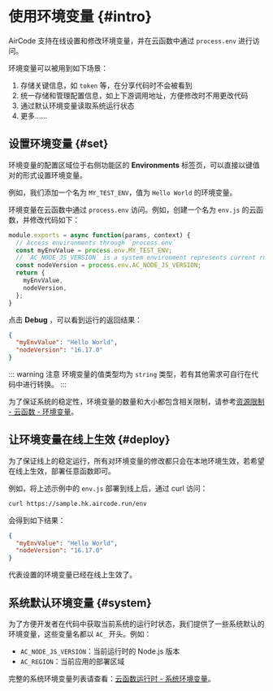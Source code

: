 # 使用环境变量 {#intro}

AirCode 支持在线设置和修改环境变量，并在云函数中通过 `process.env` 进行访问。

环境变量可以被用到如下场景：
1. 存储关键信息，如 `token` 等，在分享代码时不会被看到
2. 统一存储和管理配置信息，如上下游调用地址，方便修改时不用更改代码
3. 通过默认环境变量读取系统运行状态
4. 更多……

## 设置环境变量 {#set}

环境变量的配置区域位于右侧功能区的 **Environments** 标签页，可以直接以键值对的形式设置环境变量。

<ACImage src="/_images/1671605062316.png" mode="light" />
<ACImage src="/_images/1671605076328.png" mode="dark" />

例如，我们添加一个名为 `MY_TEST_ENV`，值为 `Hello World` 的环境变量。

环境变量在云函数中通过 `process.env` 访问。例如，创建一个名为 `env.js` 的云函数，并修改代码如下：

```js
module.exports = async function(params, context) {
  // Access environments through `process.env`
  const myEnvValue = process.env.MY_TEST_ENV;
  // `AC_NODE_JS_VERSION` is a system environment represents current runtime's Node.js version
  const nodeVersion = process.env.AC_NODE_JS_VERSION;
  return {
    myEnvValue,
    nodeVersion,
  };
}
```

点击 **Debug** ，可以看到运行的返回结果：

```json
{
  "myEnvValue": "Hello World",
  "nodeVersion": "16.17.0"
}
```

::: warning 注意
环境变量的值类型均为 `string` 类型，若有其他需求可自行在代码中进行转换。
:::

为了保证系统的稳定性，环境变量的数量和大小都包含相关限制，请参考[资源限制 - 云函数 - 环境变量](/about/limits.html#functions-environments)。

## 让环境变量在线上生效 {#deploy}

为了保证线上的稳定运行，所有对环境变量的修改都只会在本地环境生效，若希望在线上生效，部署任意函数即可。

例如，将上述示例中的 `env.js` 部署到线上后，通过 curl 访问：

```sh
curl https://sample.hk.aircode.run/env
```

会得到如下结果：

```json
{
  "myEnvValue": "Hello World",
  "nodeVersion": "16.17.0"
}
```

代表设置的环境变量已经在线上生效了。

## 系统默认环境变量 {#system}

为了方便开发者在代码中获取当前系统的运行时状态，我们提供了一些系统默认的环境变量，这些变量名都以 `AC_` 开头。例如：

- `AC_NODE_JS_VERSION`：当前运行时的 Node.js 版本
- `AC_REGION`：当前应用的部署区域

完整的系统环境变量列表请查看：[云函数运行时 - 系统环境变量](/reference/server/functions-runtime.html#system-environments)。
